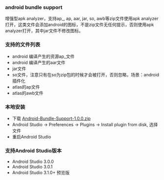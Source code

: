 ### android bundle support

增强型apk analyzer，支持ap_, ap, aar, jar, so, awb等zip文件使用apk analyzer打开，这类文件会添加android的图标，不是zip文件无任何提示，否则使用apk analyzer打开，其中jar文件不修改图标。


### 支持的文件列表
 
 - android 编译产生的资源ap_文件
 - android 编译产生的aar文件
 - jar文件
 - so文件，注意只有在so为zip包的时候才会被打开，否则忽略，场景：android插件化
 - atlas的ap文件
 - atlas的awb文件
 
### 本地安装

 - 下载 [Android-Bundle-Support-1.0.0.zip](https://raw.githubusercontent.com/lizhangqu/android-bundle-support/master/release/Android-Bundle-Support-1.0.0.zip)
 - Android Studio -> Preferences -> Plugins -> Install plugin from disk, 选择文件
 - 重启Android Studio

### 支持Android Studio版本
 
 - Android Studio 3.0.0
 - Android Studio 3.0.1
 - Android Studio 3.1.0+ 预览版
 